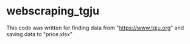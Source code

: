 # webscraping_tgju

This code was written for finding data from "https://www.tgju.org" and saving data to "price.xlsx"
